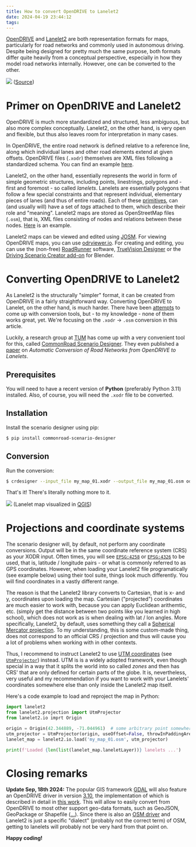 ```yaml
---
title: How to convert OpenDRIVE to Lanelet2
date: 2024-04-19 23:44:12
tags:
---
```


[OpenDRIVE](https://www.asam.net/standards/detail/opendrive/) and [Lanelet2](https://github.com/fzi-forschungszentrum-informatik/Lanelet2) are both representation formats for maps, particularly for road networks and commonly used in autonomous driving. Despite being designed for pretty much the same purpose, both formats differ quite heavily from a conceptual perspective, especially in how they model road networks internally. However, one can be converted to the other.

![](images/opendrive-cover.webp)
([Source](https://carla.readthedocs.io/en/latest/tuto_content_authoring_maps/))

# Primer on OpenDRIVE and Lanelet2
OpenDRIVE is much more standardized and structured, less ambiguous, but also more complex conceptually. Lanelet2, on the other hand, is very open and flexible, but thus also leaves room for interpretation in many cases.

In OpenDRIVE, the entire road network is defined relative to a reference line, along which individual lanes and other road elements extend at given offsets. OpenDRIVE files (`.xodr`) themselves are XML files following a standardized schema.  You can find an example [here](https://github.com/carla-simulator/carla/blob/dev/PythonAPI/util/opendrive/TownBig.xodr).

Lanelet2, on the other hand, essentially represents the world in form of simple geometric structures, including points, linestrings, polygons and - first and foremost - so called _lanelets_. Lanelets are essentially polygons that follow a few special constraints and that represent individual, elementary pieces of lanes (and thus of entire roads). Each of these [primitives](https://github.com/fzi-forschungszentrum-informatik/Lanelet2/blob/master/lanelet2_core/doc/LaneletPrimitives.md), can (and usually will) have a set of _tags_ attached to them, which describe their role and "meaning". Lanelet2 maps are stored as OpenStreetMap files (`.osm`), that is, XML files consisting of nodes and relations between these nodes. [Here](https://github.com/fzi-forschungszentrum-informatik/Lanelet2/blob/master/lanelet2_maps/res/mapping_example.osm) is an example.

Lanelet2 maps can be viewed and edited using [JOSM](https://josm.openstreetmap.de/). For viewing OpenDRIVE maps, you can use [odrviewer.io](https://odrviewer.io/). For creating and editing, you can use the (non-free) [RoadRunner](https://carla.readthedocs.io/en/latest/tuto_content_authoring_maps/#create-a-road-network-using-roadrunner) software, [TrueVision Designer](https://www.truevision.ai/designer) or the [Driving Scenario Creator add-on](https://github.com/johschmitz/blender-driving-scenario-creator) for Blender.

# Converting OpenDRIVE to Lanelet2
As Lanelet2 is the structurally "simpler" format, it can be created from OpenDRIVE in a fairly straightforward way. Converting OpenDRIVE to Lanelet, on the other hand, is much harder. There have been [attempts](https://carla.readthedocs.io/en/latest/tuto_G_openstreetmap/#convert-openstreetmap-format-to-opendrive-format) to come up with conversion tools, but - to my knowledge - none of them works great, yet. We're focusing on the `.xodr` -> `.osm` conversion in this article.

Luckily, a research group at [TUM](https://www.tum.de/) has come up with a very convenient tool for this, called [CommonRoad Scenario Designer](https://commonroad.in.tum.de/tools/scenario-designer). They even published a [paper](https://mediatum.ub.tum.de/1449005) on _Automatic Conversion of Road Networks from OpenDRIVE to Lanelets_.

## Prerequisites
You will need to have a recent version of **Python** (preferably Python 3.11) installed. Also, of course, you will need the `.xodr` file to be converted.

## Installation
Install the scenario designer using pip:

```bash
$ pip install commonroad-scenario-designer
```

## Conversion
Run the conversion:

```bash
$ crdesigner --input_file my_map_01.xodr --output_file my_map_01.osm odrlanelet2
```

That's it! There's literally nothing more to it.

![](images/lanelet_map.webp)
(Lanelet map visualized in [QGIS](https://qgis.org))

# Projections and coordinate systems

The scenario designer will, by default, not perform any coordinate conversions. Output will be in the same coordinate reference system (CRS) as your XODR input. Often times, you will see [`EPSG:4258`](https://epsg.io/4258) or [`EPSG:4326`](https://epsg.io/4326) to be used, that is, latitude / longitude pairs - or what is commonly referred to as GPS coordinates. However, when loading your Lanelet2 file programatically (see example below) using their tool suite, things look much differently. You will find coordinates in a vastly different range.

The reason is that the Lanelet2 library converts to Cartesian, that is x- and y, coordinates upon loading the map. Cartesian ("projected") coordinates are much easier to work with, because you can apply Euclidean arithemtic, etc. (simply get the distance between two points like you learned in high school), which does not work as is when dealing with lat / lon angles. More specifically, Lanelet2, by default, uses something they call a [Spherical Mercator projection](https://github.com/fzi-forschungszentrum-informatik/Lanelet2/blob/master/lanelet2_io/include/lanelet2_io/Projection.h#L54). To my understanding, this is some custom-made thing, does not correspond to an official CRS / projection and thus will cause you a lot of problems when working with in other contexts.

Thus, I recommend to instruct Lanelet2 to use [UTM coordinates](https://en.wikipedia.org/wiki/Universal_Transverse_Mercator_coordinate_system) (see [`UtmProjector`](https://github.com/fzi-forschungszentrum-informatik/Lanelet2/blob/master/lanelet2_projection/src/UTM.cpp#L8)) instead. UTM is is a widely adopted framework, even though special in a way that it splits the world into so called _zones_ and then has CRS' that are only defined for certain parts of the globe. It is, nevertheless, very useful and my recommendation if you want to work with your Lanelets' coordinates somewhere else than only inside the Lanelet2 map itself.

Here's a code example to load and reproject the map in Python:

```python
import lanelet2
from lanelet2.projection import UtmProjector
from lanelet2.io imprt Origin

origin = Origin(42.344889, -71.044961)  # some arbitrary point somewhere close to (within a few km) to the center of your map
utm_projector = UtmProjector(origin, useOffset=False, throwInPaddingArea=False)
lanelet_map = lanelet2.io.load('my_map_01.osm', utm_projector)

print(f'Loaded {len(list(lanelet_map.laneletLayer))} lanelets ...')
```

# Closing remarks
**Update Sep, 18th 2024:** The popular GIS framework [GDAL](https://gdal.org) will also feature an OpenDRIVE driver in version [3.10](https://github.com/OSGeo/gdal/pull/9504), the implementation of which is described in detail in [this work](https://elib.dlr.de/110123/). This will allow to easily convert from OpenDRIVE to most other support geo-data formats, such as GeoJSON, GeoPackage or Shapefile ([...](http://switchfromshapefile.org/)). Since there is also an [OSM driver](https://gdal.org/en/latest/drivers/vector/osm.html) and Lanelet2 is just a specific "dialect" (probably not the correct term) of OSM, getting to lanelets will probably not be very hard from that point on.


**Happy coding!**